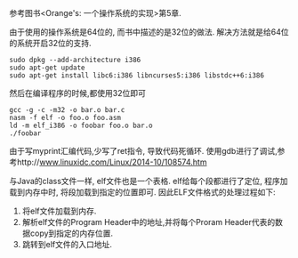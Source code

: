 参考图书<Orange's: 一个操作系统的实现>第5章.

由于使用的操作系统是64位的, 而书中描述的是32位的做法. 解决方法就是给64位的系统开启32位的支持.
```
sudo dpkg --add-architecture i386
sudo apt-get update
sudo apt-get install libc6:i386 libncurses5:i386 libstdc++6:i386
```

然后在编译程序的时候,都使用32位即可
```
gcc -g -c -m32 -o bar.o bar.c
nasm -f elf -o foo.o foo.asm
ld -m elf_i386 -o foobar foo.o bar.o
./foobar
```

由于写myprint汇编代码,少写了ret指令, 导致代码死循环. 使用gdb进行了调试,参考http://www.linuxidc.com/Linux/2014-10/108574.htm

与Java的class文件一样, elf文件也是一个表格.
elf给每个段都进行了定位, 程序加载到内存中时, 将段加载到指定的位置即可. 因此ELF文件格式的处理过程如下:
1. 将elf文件加载到内存.
2. 解析elf文件的Program Header中的地址,并将每个Proram Header代表的数据copy到指定的内存位置.
3. 跳转到elf文件的入口地址.



